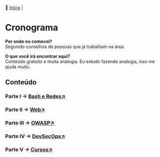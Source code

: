 👾 [Inicio](https://rayanepimentel.github.io/InfoSec-iniciante/) | 

# Cronograma

**Por onde eu comecei?** <br>
Seguindo conselhos de pessoas que já trabalham na área.

**O que você irá encontrar aqui?** <br>
Conteúdo gratuito e muita analogia. Eu estudo fazendo analogia, isso me ajuda muito.

## Conteúdo


<h3>Parte I → <a href="https://rayanepimentel.github.io/InfoSec-iniciante/cronograma/bashRedes">Bash e Redes&#x2197;</a></h3>
<h3>Parte II → <a href="https://rayanepimentel.github.io/InfoSec-iniciante/cronograma/web">Web&#x2197;</a></h3>
<h3>Parte III →
    <a href="https://rayanepimentel.github.io/InfoSec-iniciante/OWASP/owasp.html">OWASP&#x2197;</a>
</h3>
<h3>Parte IV →
    <a href="https://rayanepimentel.github.io/InfoSec-iniciante/devSecOps/">DevSecOps&#x2197;</a>
</h3>
<h3>Parte V →
    <a href="https://rayanepimentel.github.io/InfoSec-iniciante/cursos/">Cursos&#x2197;</a>
</h3>
